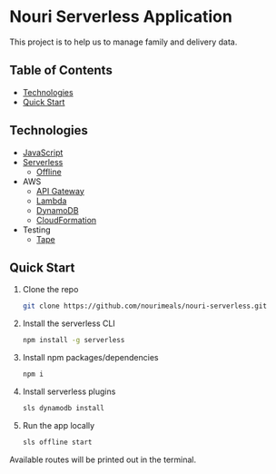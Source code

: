 # Nouri Serverless Application <!-- omit in toc -->

This project is to help us to manage family and delivery data.

## Table of Contents <!-- omit in toc -->

- [Technologies](#technologies)
- [Quick Start](#quick-start)

## Technologies

- [JavaScript](https://developer.mozilla.org/en-US/docs/Web/JavaScript)
- [Serverless](https://www.serverless.com/framework/docs/getting-started/)
  - [Offline](https://www.npmjs.com/package/serverless-offline)
- AWS
  - [API Gateway](https://docs.aws.amazon.com/apigateway/latest/developerguide/welcome.html)
  - [Lambda](https://aws.amazon.com/lambda/)
  - [DynamoDB](https://docs.aws.amazon.com/amazondynamodb/latest/developerguide/Introduction.html)
  - [CloudFormation](https://aws.amazon.com/cloudformation/)
- Testing
  - [Tape](https://github.com/substack/tape)

## Quick Start

1. Clone the repo
   
   ```bash
   git clone https://github.com/nourimeals/nouri-serverless.git
   ```

2. Install the serverless CLI

   ```bash
   npm install -g serverless
   ```

3. Install npm packages/dependencies

   ```bash
   npm i
   ```

4. Install serverless plugins

   ```bash
   sls dynamodb install
   ```

5. Run the app locally

   ```bash
   sls offline start
   ```

Available routes will be printed out in the terminal.
